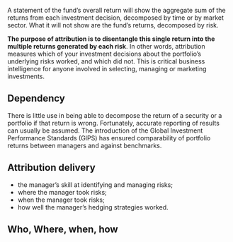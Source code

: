 A statement of the fund’s overall return will show the aggregate sum of the returns from each investment decision, decomposed by time or by market sector. What it will not show are the fund’s returns, decomposed by risk.

__The purpose of attribution is to disentangle this single return into the multiple returns generated by each risk__. In other words, attribution measures which of your investment decisions about the portfolio’s underlying risks worked, and which did not. This is critical business intelligence for anyone involved in selecting, managing or marketing investments.

## Dependency
There is little use in being able to decompose the return of a security or a portfolio if that return is wrong. Fortunately, accurate reporting of results can usually be assumed. The introduction of the Global Investment Performance Standards (GIPS) has ensured comparability of portfolio returns between managers and against benchmarks.

## Attribution delivery
- the manager’s skill at identifying and managing risks;
- where the manager took risks;
- when the manager took risks;
- how well the manager’s hedging strategies worked.

## Who, Where, when, how